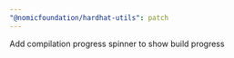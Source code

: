 ```yaml
---
"@nomicfoundation/hardhat-utils": patch
---
```


Add compilation progress spinner to show build progress
